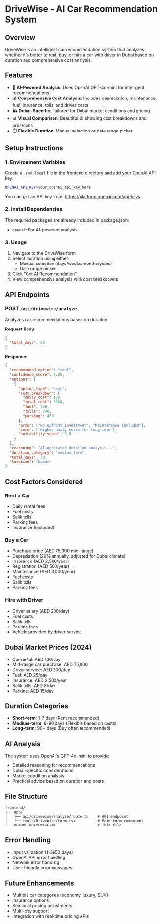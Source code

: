 # DriveWise - AI Car Recommendation System

## Overview
DriveWise is an intelligent car recommendation system that analyzes whether it's better to rent, buy, or hire a car with driver in Dubai based on duration and comprehensive cost analysis.

## Features
- 🤖 **AI-Powered Analysis**: Uses OpenAI GPT-4o-mini for intelligent recommendations
- 💰 **Comprehensive Cost Analysis**: Includes depreciation, maintenance, fuel, insurance, tolls, and driver costs
- 🏜️ **Dubai-Specific**: Tailored for Dubai market conditions and pricing
- 📊 **Visual Comparison**: Beautiful UI showing cost breakdowns and pros/cons
- ⏱️ **Flexible Duration**: Manual selection or date range picker

## Setup Instructions

### 1. Environment Variables
Create a `.env.local` file in the frontend directory and add your OpenAI API key:

```bash
OPENAI_API_KEY=your_openai_api_key_here
```

You can get an API key from: https://platform.openai.com/api-keys

### 2. Install Dependencies
The required packages are already included in package.json:
- `openai`: For AI-powered analysis

### 3. Usage
1. Navigate to the DriveWise form
2. Select duration using either:
   - Manual selection (days/weeks/months/years)
   - Date range picker
3. Click "Get AI Recommendation"
4. View comprehensive analysis with cost breakdowns

## API Endpoints

### POST `/api/drivewise/analyze`
Analyzes car recommendations based on duration.

**Request Body:**
```json
{
  "total_days": 30
}
```

**Response:**
```json
{
  "recommended_option": "rent",
  "confidence_score": 0.85,
  "options": [
    {
      "option_type": "rent",
      "cost_breakdown": {
        "daily_cost": 168,
        "total_cost": 5040,
        "fuel": 750,
        "tolls": 240,
        "parking": 450
      },
      "pros": ["No upfront investment", "Maintenance included"],
      "cons": ["Higher daily costs for long-term"],
      "suitability_score": 9.0
    }
  ],
  "reasoning": "AI-generated detailed analysis...",
  "duration_category": "medium_term",
  "total_days": 30,
  "location": "Dubai"
}
```

## Cost Factors Considered

### Rent a Car
- Daily rental fees
- Fuel costs
- Salik tolls
- Parking fees
- Insurance (included)

### Buy a Car
- Purchase price (AED 75,000 mid-range)
- Depreciation (20% annually, adjusted for Dubai climate)
- Insurance (AED 2,500/year)
- Registration (AED 500/year)
- Maintenance (AED 3,000/year)
- Fuel costs
- Salik tolls
- Parking fees

### Hire with Driver
- Driver salary (AED 200/day)
- Fuel costs
- Salik tolls
- Parking fees
- Vehicle provided by driver service

## Dubai Market Prices (2024)
- Car rental: AED 120/day
- Mid-range car purchase: AED 75,000
- Driver service: AED 200/day
- Fuel: AED 25/day
- Insurance: AED 2,500/year
- Salik tolls: AED 8/day
- Parking: AED 15/day

## Duration Categories
- **Short-term**: 1-7 days (Rent recommended)
- **Medium-term**: 8-90 days (Flexible based on costs)
- **Long-term**: 90+ days (Buy often recommended)

## AI Analysis
The system uses OpenAI's GPT-4o-mini to provide:
- Detailed reasoning for recommendations
- Dubai-specific considerations
- Market condition analysis
- Practical advice based on duration and costs

## File Structure
```
frontend/
├── app/
│   ├── api/drivewise/analyze/route.ts    # API endpoint
│   └── tools/DriveWise/form.tsx          # Main form component
└── README_DRIVEWISE.md                   # This file
```

## Error Handling
- Input validation (1-3650 days)
- OpenAI API error handling
- Network error handling
- User-friendly error messages

## Future Enhancements
- Multiple car categories (economy, luxury, SUV)
- Insurance options
- Seasonal pricing adjustments
- Multi-city support
- Integration with real-time pricing APIs 